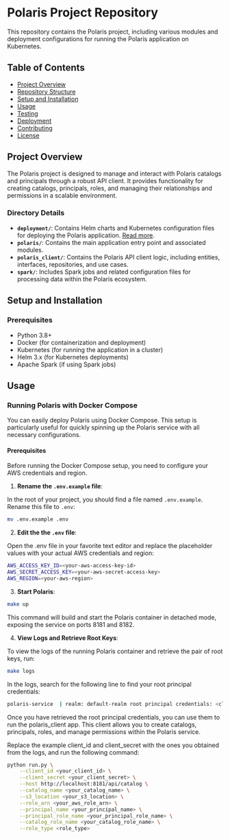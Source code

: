 # Polaris Project Repository

This repository contains the Polaris project, including various modules and deployment configurations for running the Polaris application on Kubernetes.

## Table of Contents

- [Project Overview](#project-overview)
- [Repository Structure](#repository-structure)
- [Setup and Installation](#setup-and-installation)
- [Usage](#usage)
- [Testing](#testing)
- [Deployment](#deployment)
- [Contributing](#contributing)
- [License](#license)

## Project Overview

The Polaris project is designed to manage and interact with Polaris catalogs and principals through a robust API client. It provides functionality for creating catalogs, principals, roles, and managing their relationships and permissions in a scalable environment.

### Directory Details

- **`deployment/`**: Contains Helm charts and Kubernetes configuration files for deploying the Polaris application. [Read more](deployment/readme.md).
- **`polaris/`**: Contains the main application entry point and associated modules.
- **`polaris_client/`**: Contains the Polaris API client logic, including entities, interfaces, repositories, and use cases.
- **`spark/`**: Includes Spark jobs and related configuration files for processing data within the Polaris ecosystem.

## Setup and Installation

### Prerequisites

- Python 3.8+
- Docker (for containerization and deployment)
- Kubernetes (for running the application in a cluster)
- Helm 3.x (for Kubernetes deployments)
- Apache Spark (if using Spark jobs)

## Usage

### Running Polaris with Docker Compose

You can easily deploy Polaris using Docker Compose. This setup is particularly useful for quickly spinning up the Polaris service with all necessary configurations.

#### Prerequisites

Before running the Docker Compose setup, you need to configure your AWS credentials and region.

1. **Rename the `.env.example` file**:

In the root of your project, you should find a file named `.env.example`. Rename this file to `.env`:

```bash
mv .env.example .env
```

2. **Edit the the `.env` file**:

Open the .env file in your favorite text editor and replace the placeholder values with your actual AWS credentials and region:

```bash
AWS_ACCESS_KEY_ID=<your-aws-access-key-id>
AWS_SECRET_ACCESS_KEY=<your-aws-secret-access-key>
AWS_REGION=<your-aws-region>
```

3. **Start Polaris**:

```bash
make up
```

This command will build and start the Polaris container in detached mode, exposing the service on ports 8181 and 8182.

4. **View Logs and Retrieve Root Keys**:

To view the logs of the running Polaris container and retrieve the pair of root keys, run:


```bash
make logs
```

In the logs, search for the following line to find your root principal credentials:

```bash
polaris-service  | realm: default-realm root principal credentials: <client_id>:<client_secret>
```

Once you have retrieved the root principal credentials, you can use them to run the polaris_client app. This client allows you to create catalogs, principals, roles, and manage permissions within the Polaris service.

Replace the example client_id and client_secret with the ones you obtained from the logs, and run the following command:

```bash
python run.py \
    --client_id <your_client_id> \
    --client_secret <your_client_secret> \
    --host http://localhost:8181/api/catalog \
    --catalog_name <your_catalog_name> \
    --s3_location <your_s3_location> \
    --role_arn <your_aws_role_arn> \
    --principal_name <your_principal_name> \
    --principal_role_name <your_principal_role_name> \
    --catalog_role_name <your_catalog_role_name> \
    --role_type <role_type>
```

